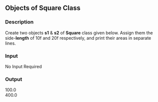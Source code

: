 ## Objects of Square Class

### Description

Create two objects <b>s1</b> & <b>s2</b> of <b>Square</b> class given below. Assign them the side-<b>length</b> of 10f and 20f respectively, and print their areas in separate lines.

### Input

No Input Required

### Output

100.0<br>
400.0
